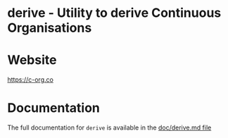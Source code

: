 # derive - Utility to derive Continuous Organisations


# Website

https://c-org.co

# Documentation

The full documentation for `derive` is available in the [doc/derive.md file](../master/doc/derive.md)
